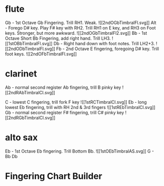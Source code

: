 # flute
Gb - 1st Octave Gb Fingering. Trill RH1. Weak.
![[2ndOGbTimbralFl.svg]]
Alt - Forego D# key. Play F# key with RH2. Trill RH1 on E key, and RH3 on Foot keys. Stronger, but more awkward.
![[2ndOGbTimbralFl2.svg]]
Bb - 1st Octave Short Bb Fingering, add right hand. Trill LH3.
![[1stOBbTimbralFl.svg]]
Db - Right hand down with foot notes. Trill LH2+3.
![[2ndODbTimbralFl.svg]]
Fb - 2nd Octave E fingering, foregoing D# key. Trill foot keys.
![[2ndOFbTimbralFl.svg]]

# clarinet
Ab - normal second register Ab fingering, trill B pinky key
![[2ndRAbTimbralCl.svg]]

C - lowest C fingering, trill fork F key
![[1stRCTimbralCl.svg]]
Eb - long lowest Eb fingering, trill with RH 2nd & 3rd fingers
![[1stREbTimbralCl.svg]]
Gb - normal second register F# fingering, trill C# pinky key
![[2ndRGbTimbralCl.svg]]

# alto sax

Eb - 1st Octave Eb fingering. Trill Bottom Bb.
![[1stOEbTimbralAS.svg]]
G - 
Bb
Db


# Fingering Chart Builder


